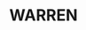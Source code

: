 ---
lastmod: '2025-04-06T06:05:20+00:00'
latitude: -31.373201
layout: suburb
longitude: 147.785831
postcode: '2824'
state: NSW
title: WARREN
url: /nsw/warren/
---